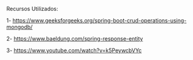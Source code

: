 Recursos Utilizados:

1- https://www.geeksforgeeks.org/spring-boot-crud-operations-using-mongodb/

2- https://www.baeldung.com/spring-response-entity

3- https://www.youtube.com/watch?v=k5PeywcbVYc
